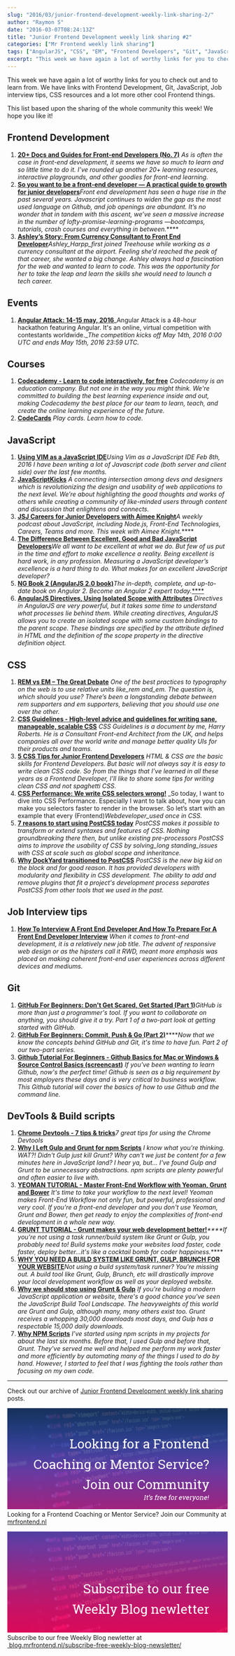 ```yaml
---
slug: "2016/03/junior-frontend-development-weekly-link-sharing-2/"
author: "Raymon S"
date: "2016-03-07T08:24:13Z"
title: "Junior Frontend Development weekly link sharing #2"
categories: ["Mr Frontend weekly link sharing"]
tags: ["AngularJS", "CSS", "EM", "Frontend Developers", "Git", "JavaScript", "Job Interview", "REM"]
excerpt: "This week we have again a lot of worthy links for you to check out and to learn from. We have links..."
---
```


This week we have again a lot of worthy links for you to check out and to learn from. We have links with Frontend Development, Git, JavaScript, Job interview tips, CSS resources and a lot more other cool Frontend things.

This list based upon the sharing of the whole community this week! We hope you like it!

## Frontend Development

1. [**20+ Docs and Guides for Front-end Developers (No. 7)**](http://www.sitepoint.com/20-docs-guides-front-end-developers-7/) _As is often the case in front-end development, it seems we have so much to learn and so little time to do it. I’ve rounded up another 20+ learning resources, interactive playgrounds, and other goodies for front-end learning._
2. **[So you want to be a front-end developer — A practical guide to growth for junior developers](https://medium.com/shopify-ux/so-you-want-to-be-a-front-end-devleoper-f8be110f1d5f#.jusj5ig9a)**_Front end development has seen a huge rise in the past several years. Javascript continues to widen the gap as the most used language on Github, and job openings are abundant. It’s no wonder that in tandem with this ascent, we’ve seen a massive increase in the number of lofty-promise-learning-programs —_bootcamps_, tutorials, crash courses and everything in between._****
3. [**Ashley’s Story: From Currency Consultant to Front End Developer**](http://blog.teamtreehouse.com/ashleys-story-currency-consultant-front-end-developer)_Ashley_Harpp_first joined Treehouse while working as a currency consultant at the airport. Feeling she’d reached the peak of that career, she wanted a big change. Ashley always had a fascination for the web and wanted to learn to code. This was the opportunity for her to take the leap and learn the skills she would need to launch a tech career._

## Events

1. **[Angular Attack: 14-15 may, 2016](https://www.angularattack.com/)**_Angular Attack is a 48-hour hackathon featuring Angular. It's an online, virtual competition with contestants worldwide.__The competition kicks off May 14th, 2016 0:00 UTC and ends May 15th, 2016 23:59 UTC._

## Courses

1. [**Codecademy - Learn to code interactively, for free**](https://www.codecademy.com/) _Codecademy is an education company. But not one in the way you might think. We're committed to building the best learning experience inside and out, making Codecademy the best place for our team to learn, teach, and create the online learning experience of the future._
2. **[CodeCards](http://www.codecards.io/?ref=mrfrontend.nl)** _Play cards. Learn how to code._

## JavaScript

1. [**Using VIM as a JavaScript IDE**](http://www.dotnetsurfers.com/blog/2016/02/08/using-vim-as-a-javascript-ide/)_Using Vim as a JavaScript IDE Feb 8th, 2016 I have been writing a lot of Javascript code (both server and client side) over the last few months._
2. [**JavaScriptKicks**](https://javascriptkicks.com) _A connecting intersection among devs and designers which is revolutionizing the design and usability of web applications to the next level. We’re about highlighting the good thoughts and works of others while creating a community of like-minded users through content and discussion that enlightens and connects._
3. **[JSJ Careers for Junior Developers with Aimee Knight](https://devchat.tv/js-jabber/153-jsj-careers-for-junior-developers-with-aimee-knight)**_A weekly podcast about JavaScript, including Node.js, Front-End Technologies, Careers, Teams and more. This week with Aimee Knight._****
4. [**The Difference Between Excellent, Good and Bad JavaScript Developers**](http://thefullstack.xyz/excellent-javascript-developer/)_We all want to be excellent at what we do. But few of us put in the time and effort to make excellence a reality. Being excellent is hard work, in any profession. Measuring a JavaScript developer’s excellence is a hard thing to do. What makes for an excellent JavaScript developer?_
5. [**NG Book 2 (AngularJS 2.0 book)**](https://www.ng-book.com/2/)_The in-depth, complete, and up-to-date book on Angular 2\. Become an Angular 2 expert today._[****](https://www.ng-book.com/2/)
6. [**AngularJS Directives, Using Isolated Scope with Attributes**](https://umur.io/angularjs-directives-using-isolated-scope-with-attributes/) _Directives in AngularJS are very powerful, but it takes some time to understand what processes lie behind them. While creating directives, AngularJS allows you to create an isolated scope with some custom bindings to the parent scope. These bindings are specified by the attribute defined in HTML and the definition of the scope property in the directive definition object._

## CSS

1. [**REM vs EM – The Great Debate**](http://zellwk.com/blog/rem-vs-em/) _One of the best practices to typography on the web is to use relative units like_rem and_em. The question is, which should you use? There’s been a longstanding debate between rem supporters and em supporters, believing that you should use one over the other._
2. [**CSS Guidelines - High-level advice and guidelines for writing sane, manageable, scalable CSS**](http://cssguidelin.es/) _CSS Guidelines is a document by me, Harry Roberts. He is a Consultant Front-end Architect from the UK, and helps companies all over the world write and manage better quality UIs for their products and teams._
3. [**5 CSS Tips for Junior Frontend Developers**](http://www.raymonschouwenaar.nl/5-css-tips-junior-frontend-developers/) _HTML & CSS are the basic skills for Frontend Developers. But basic will not always say it is easy to write clean CSS code. So from the things that I’ve learned in all these years as a Frontend Developer, I’ll like to share some tips for writing clean CSS and not spaghetti CSS._
4. [**CSS Performance: We write CSS selectors wrong!**](http://www.raymonschouwenaar.nl/css-performance-we-write-css-selectors-wrong/) _So today, I want to dive into CSS Performance. Especially I want to talk about, how you can make you selectors faster to render in the browser. So let’s start with an example that every (Frontend)_Webdeveloper_used once in CSS._
5. [**7 reasons to start using PostCSS today**](http://cathydutton.co.uk/10-reasons-to-start-using-PostCSS-today.html) _PostCSS makes it possible to transform or extend syntaxes and features of CSS. Nothing groundbreaking there then, but unlike existing pre-processors PostCSS aims to improve the usability of CSS by solving_long standing_issues with CSS at scale such as global scope and inheritance._
6. [**Why DockYard transitioned to PostCSS**](https://dockyard.com/blog/2016/02/11/transition-to-postcss) _PostCSS is the new big kid on the block and for good reason. It has provided developers with modularity and flexibility in CSS development. The ability to add and remove plugins that fit a project's development process separates PostCSS from other tools that we used in the past._

## Job Interview tips

1. [**How To Interview A Front End Developer And How To Prepare For A Front End Developer Interview**](http://ilikekillnerds.com/2014/09/how-to-interview-a-front-end-developer-and-how-to-prepare-for-a-front-end-developer-interview/) _When it comes to front-end development, it is a relatively new job title. The advent of responsive web design or as the hipsters call it RWD, meant more emphasis was placed on making coherent front-end user experiences across different devices and mediums._

## Git

1. [**GitHub For Beginners: Don't Get Scared, Get Started (Part 1)**](http://readwrite.com/2013/09/30/understanding-github-a-journey-for-beginners-part-1)_GitHub is more than just a programmer's tool. If you want to collaborate on anything, you should give it a try. Part 1 of a two-part look at getting started with GitHub._
2. [**GitHub For Beginners: Commit, Push & Go (Part 2)**](http://readwrite.com/2013/10/02/github-for-beginners-part-2)****_Now that we know the concepts behind GitHub and Git, it's time to have fun. Part 2 of our two-part series._
3. <span class="watch-title " dir="ltr" title="Github Tutorial For Beginners - Github Basics for Mac or Windows &amp; Source Control Basics">[**Github Tutorial For Beginners - Github Basics for Mac or Windows & Source Control Basics (screencast)**](https://www.youtube.com/watch?v=0fKg7e37bQE) _If you've been wanting to learn Github, now's the perfect time! Github is seen as a big requirement by most employers these days and is very critical to business workflow. This Github tutorial will cover the basics of how to use Github and the command line._</span>

## DevTools & Build scripts

1. **[Chrome Devtools - 7 tips & tricks](http://slides.com/raymonschouwenaar-1/chrome-devtool-tips-tricks#/)**_7 great tips for using the Chrome Devtools_
2. [**Why I Left Gulp and Grunt for npm Scripts**](https://medium.freecodecamp.com/why-i-left-gulp-and-grunt-for-npm-scripts-3d6853dd22b8#.9vfd7t894) _I know what you're thinking. WAT?! Didn't Gulp just kill Grunt? Why can't we just be content for a few minutes here in JavaScript land? I hear ya, but... I've found Gulp and Grunt to be unnecessary abstractions. npm scripts are plenty powerful and often easier to live with._
3. **[YEOMAN TUTORIAL - Master Front-End Workflow with Yeoman, Grunt and Bower](https://www.youtube.com/watch?v=gKiaLSJW5xI)** _It's time to take your workflow to the next level! Yeoman makes Front-End Workflow not only fun, but powerful, professional and very cool. If you're a front-end developer and you don't use Yeoman, Grunt and Bower, then get ready to enjoy the complexities of front-end development in a whole new way._
4. **[GRUNT TUTORIAL - Grunt makes your web development better!](https://www.youtube.com/watch?v=TMKj0BxzVgw)**_****If you're not using a task runner/build system like Grunt or Gulp, you probably need to! Build systems make your websites load faster, code faster, deploy better...it's like a cocktail bomb for coder happiness._****
5. [**WHY YOU NEED A BUILD SYSTEM LIKE GRUNT, GULP, BRUNCH FOR YOUR WEBSITE**](https://www.youtube.com/watch?v=XJ5F-Auhato)_Not using a build system/task runner? You're missing out. A build tool like Grunt, Gulp, Brunch, etc will drastically improve your local development workflow as well as your deployed website._
6. [**Why we should stop using Grunt & Gulp**](http://blog.keithcirkel.co.uk/why-we-should-stop-using-grunt/) _If you're building a modern JavaScript application or website, there's a good chance you've seen the JavaScript Build Tool Landscape. The heavyweights of this world are Grunt and Gulp, although many, many others exist too. Grunt receives a whopping 30,000 downloads most days, and Gulp has a respectable 15,000 daily downloads._
7. [**Why NPM Scripts**](https://css-tricks.com/why-npm-scripts/) _I’ve started using npm scripts in my projects for about the last six months. Before that, I used Gulp and before that, Grunt. They've served me well and helped me perform my work faster and more efficiently by automating many of the things I used to do by hand. However, I started to feel that I was fighting the tools rather than focusing on my own code._

* * *

Check out our archive of [Junior Frontend Development weekly link sharing](http://blog.mrfrontend.nl/category/junior-frontend-development-weekly-link-sharing/) posts.

[![Looking for a Frontend Coaching or Mentor Service? Join our Community](07-1.jpg)](http://mrfrontend.nl/) Looking for a Frontend Coaching or Mentor Service? Join our Community at [mrfrontend.nl](http://mrfrontend.nl/)

[![Subscribe to our free Weekly Blog newletter](07-2.jpg)](http://blog.mrfrontend.nl/subscribe-free-weekly-blog-newsletter/) Subscribe to our free Weekly Blog newletter at [ blog.mrfrontend.nl/subscribe-free-weekly-blog-newsletter/](http://blog.mrfrontend.nl/subscribe-free-weekly-blog-newsletter/)